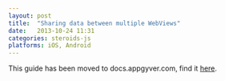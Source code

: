 ```yaml
---
layout: post
title:  "Sharing data between multiple WebViews"
date:   2013-10-24 11:31
categories: steroids-js
platforms: iOS, Android
---
```


This guide has been moved to docs.appgyver.com, find it [here](http://docs.appgyver.com/supersonic/guides/architecture/communication/).
